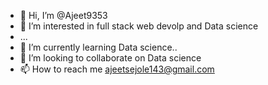 - 👋 Hi, I’m @Ajeet9353
- 👀 I’m interested in full stack web devolp and Data science
- ...
- 🌱 I’m currently learning Data science..
- 💞️ I’m looking to collaborate on Data science 
- 📫 How to reach me ajeetsejole143@gmail.com

<!---
Ajeet9353/Ajeet9353 is a ✨ special ✨ repository because its `README.md` (this file) appears on your GitHub profile.
You can click the Preview link to take a look at your changes.
--->
